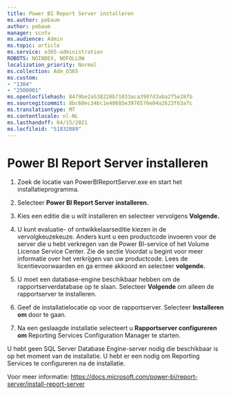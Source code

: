 ```yaml
---
title: Power BI Report Server installeren
ms.author: pebaum
author: pebaum
manager: scotv
ms.audience: Admin
ms.topic: article
ms.service: o365-administration
ROBOTS: NOINDEX, NOFOLLOW
localization_priority: Normal
ms.collection: Adm_O365
ms.custom:
- "1304"
- "2500001"
ms.openlocfilehash: 8479be2a538228b71033aca3907d3aba2f5e28fb
ms.sourcegitcommit: 8bc60ec34bc1e40685e3976576e04a2623f63a7c
ms.translationtype: MT
ms.contentlocale: nl-NL
ms.lasthandoff: 04/15/2021
ms.locfileid: "51832089"
---
```

# <a name="install-power-bi-report-server"></a>Power BI Report Server installeren

1. Zoek de locatie van PowerBIReportServer.exe en start het installatieprogramma.

2. Selecteer **Power BI Report Server installeren.**

3. Kies een editie die u wilt installeren en selecteer vervolgens **Volgende.**

4. U kunt evaluatie- of ontwikkelaarseditie kiezen in de vervolgkeuzekeuze.  Anders kunt u een productcode invoeren voor de server die u hebt verkregen van de Power BI-service of het Volume License Service Center. Zie de sectie Voordat u begint voor meer informatie over het verkrijgen van uw productcode. Lees de licentievoorwaarden en ga ermee akkoord en selecteer **volgende.**

5. U moet een database-engine beschikbaar hebben om de rapportserverdatabase op te slaan. Selecteer **Volgende** om alleen de rapportserver te installeren.

6. Geef de installatielocatie op voor de rapportserver. Selecteer **Installeren om** door te gaan.

7. Na een geslaagde installatie selecteert u **Rapportserver configureren om** Reporting Services Configuration Manager te starten.

U hebt geen SQL Server Database Engine-server nodig die beschikbaar is op het moment van de installatie. U hebt er een nodig om Reporting Services te configureren na de installatie.

Voor meer informatie: https://docs.microsoft.com/power-bi/report-server/install-report-server
